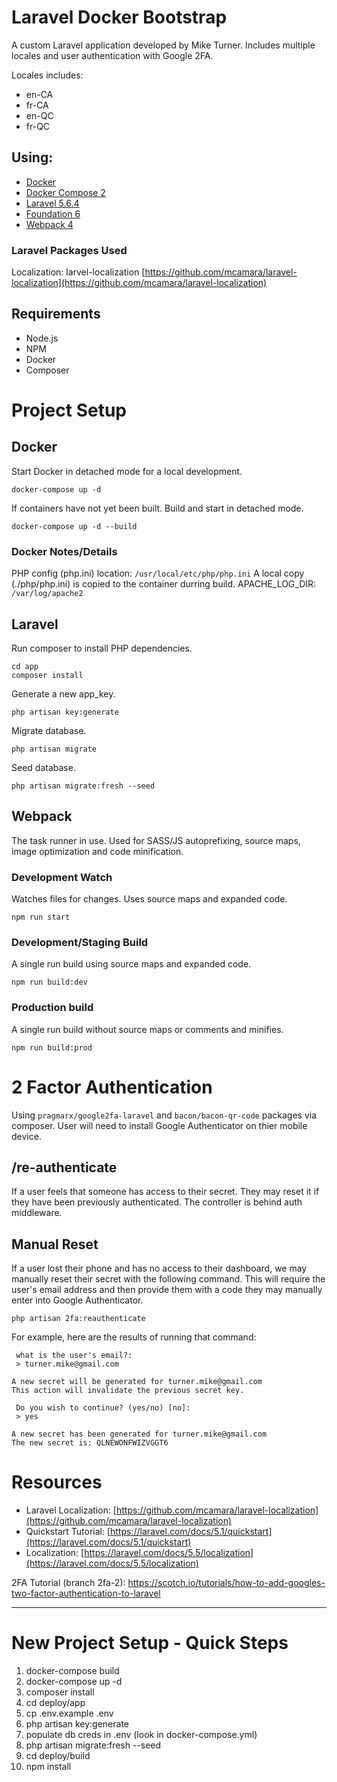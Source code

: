 # Laravel Docker Bootstrap
A custom Laravel application developed by Mike Turner. Includes multiple locales and user authentication with Google 2FA.

Locales includes:

- en-CA
- fr-CA
- en-QC
- fr-QC

## Using:

- [Docker](https://docs.docker.com/)
- [Docker Compose 2](https://docs.docker.com/compose/)
- [Laravel 5.6.4](https://laravel.com/docs/5.6)
- [Foundation 6](https://foundation.zurb.com/sites/docs/)
- [Webpack 4](https://webpack.js.org/concepts/)


### Laravel Packages Used
Localization: larvel-localization
[https://github.com/mcamara/laravel-localization](https://github.com/mcamara/laravel-localization)


## Requirements

- Node.js
- NPM
- Docker
- Composer

# Project Setup

## Docker
Start Docker in detached mode for a local development.
```
docker-compose up -d
```
If containers have not yet been built. Build and start in detached mode.
```
docker-compose up -d --build
```

### Docker Notes/Details


PHP config (php.ini) location: `/usr/local/etc/php/php.ini` A local copy (./php/php.ini) is copied to the container durring build.
APACHE_LOG_DIR: `/var/log/apache2`

## Laravel

Run composer to install PHP dependencies.
```
cd app
composer install
```

Generate a new app_key.
```
php artisan key:generate
```

Migrate database.
```
php artisan migrate
```

Seed database.
```
php artisan migrate:fresh --seed
```

## Webpack
The task runner in use. Used for SASS/JS autoprefixing, source maps, image optimization and code minification.

### Development Watch
Watches files for changes. Uses source maps and expanded code.
```
npm run start
```

### Development/Staging Build
A single run build using source maps and expanded code.
```
npm run build:dev
```

### Production build
A single run build without source maps or comments and minifies.
```
npm run build:prod
```

# 2 Factor Authentication
Using `pragmarx/google2fa-laravel` and `bacon/bacon-qr-code` packages via composer. User will need to install Google Authenticator on
thier mobile device.

## /re-authenticate
If a user feels that someone has access to their secret. They may reset it if they have been previously authenticated. The controller
is behind auth middleware.

## Manual Reset
If a user lost their phone and has no access to their dashboard, we may manually reset their secret with the following command. This will
require the user's email address and then provide them with a code they may manually enter into Google Authenticator.

```
php artisan 2fa:reauthenticate
```

For example, here are the results of running that command:
```
 what is the user's email?:
 > turner.mike@gmail.com

A new secret will be generated for turner.mike@gmail.com
This action will invalidate the previous secret key.

 Do you wish to continue? (yes/no) [no]:
 > yes

A new secret has been generated for turner.mike@gmail.com
The new secret is: QLNEWONFWIZVGGT6
```

# Resources

- Laravel Localization: [https://github.com/mcamara/laravel-localization](https://github.com/mcamara/laravel-localization)
- Quickstart Tutorial: [https://laravel.com/docs/5.1/quickstart](https://laravel.com/docs/5.1/quickstart)
- Localization: [https://laravel.com/docs/5.5/localization](https://laravel.com/docs/5.5/localization)


2FA Tutorial (branch 2fa-2):
https://scotch.io/tutorials/how-to-add-googles-two-factor-authentication-to-laravel






------------------------------------------

# New Project Setup - Quick Steps
1. docker-compose build
2. docker-compose up -d
3. composer install
4. cd deploy/app
5. cp .env.example .env
6. php artisan key:generate
7. populate db creds in .env (look in docker-compose.yml)
8. php artisan migrate:fresh --seed
9. cd deploy/build
10. npm install

